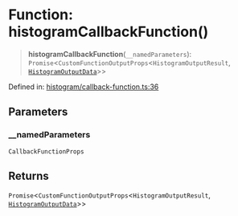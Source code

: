 # Function: histogramCallbackFunction()

> **histogramCallbackFunction**(`__namedParameters`): `Promise`\<`CustomFunctionOutputProps`\<`HistogramOutputResult`, [`HistogramOutputData`](../type-aliases/HistogramOutputData.md)\>\>

Defined in: [histogram/callback-function.ts:36](https://github.com/GeoDaCenter/openassistant/blob/65e761aafcb8b3d759c0e5ae9c1cbe8e024f7128/packages/echarts/src/histogram/callback-function.ts#L36)

## Parameters

### \_\_namedParameters

`CallbackFunctionProps`

## Returns

`Promise`\<`CustomFunctionOutputProps`\<`HistogramOutputResult`, [`HistogramOutputData`](../type-aliases/HistogramOutputData.md)\>\>
